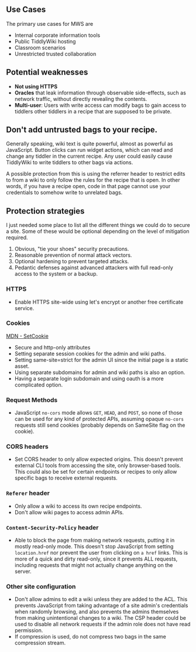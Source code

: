 ## Use Cases

The primary use cases for MWS are 

- Internal corporate information tools
- Public TiddlyWiki hosting
- Classroom scenarios
- Unrestricted trusted collaboration

## Potential weaknesses

- **Not using HTTPS**
- **Oracles** that leak information through observable side-effects, such as network traffic, without directly revealing the contents. 
- **Multi-user**: Users with write access can modify bags to gain access to tiddlers other tiddlers in a recipe that are supposed to be private. 

## Don't add untrusted bags to your recipe. 

Generally speaking, wiki text is quite powerful, almost as powerful as JavaScript. Button clicks can run widget actions, which can read and change any tiddler in the current recipe. Any user could easily cause TiddlyWiki to write tiddlers to other bags via actions. 

A possible protection from this is using the referrer header to restrict edits to from a wiki to only follow the rules for the recipe that is open. In other words, if you have a recipe open, code in that page cannot use your credentials to somehow write to unrelated bags. 

## Protection strategies

I just needed some place to list all the different things we could do to secure a site. Some of these would be optional depending on the level of mitigation required. 

1. Obvious, "tie your shoes" security precautions.
2. Reasonable prevention of normal attack vectors.
3. Optional hardening to prevent targeted attacks.
4. Pedantic defenses against advanced attackers with full read-only access to the system or a backup.

### HTTPS

- Enable HTTPS site-wide using let's encrypt or another free certificate service.

### Cookies

[MDN - SetCookie](https://developer.mozilla.org/en-US/docs/Web/HTTP/Reference/Headers/Set-Cookie)

- Secure and http-only attributes
- Setting separate session cookies for the admin and wiki paths. 
- Setting same-site=strict for the admin UI since the initial page is a static asset. 
- Using separate subdomains for admin and wiki paths is also an option. 
- Having a separate login subdomain and using oauth is a more complicated option.

### Request Methods

- JavaScript `no-cors` mode allows `GET`, `HEAD`, and `POST`, so none of those can be used for any kind of protected APIs, assuming opaque `no-cors` requests still send cookies (probably depends on SameSite flag on the cookie).

### CORS headers

- Set CORS header to only allow expected origins. This doesn't prevent external CLI tools from accessing the site, only browser-based tools. This could also be set for certain endpoints or recipes to only allow specific bags to receive external requests. 

### `Referer` header

- Only allow a wiki to access its own recipe endpoints. 
- Don't allow wiki pages to access admin APIs.

### `Content-Security-Policy` header

- Able to block the page from making network requests, putting it in mostly read-only mode. This doesn't stop JavaScript from setting `location.href` nor prevent the user from clicking on `a href` links. This is more of a quick and dirty read-only, since it prevents ALL requests, including requests that might not actually change anything on the server. 

### Other site configuration

- Don't allow admins to edit a wiki unless they are added to the ACL. This prevents JavaScript from taking advantage of a site admin's credentials when randomly browsing, and also prevents the admins themselves from making unintentional changes to a wiki. The CSP header could be used to disable all network requests if the admin role does not have read permission. 
- If compression is used, do not compress two bags in the same compression stream. 
